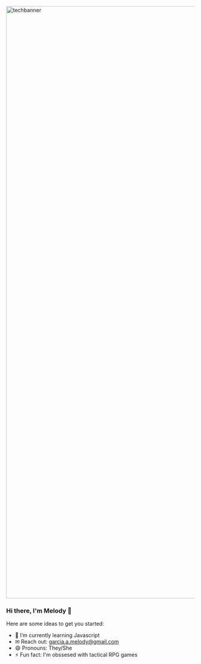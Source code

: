 <img width="1584" alt="techbanner" src="https://user-images.githubusercontent.com/102616304/167268913-1b1db13b-0059-49e9-bcdc-72c06752739a.png">

### Hi there, I'm Melody 👋

Here are some ideas to get you started:

- 🌱 I’m currently learning Javascript
- ✉ Reach out: garcia.a.melody@gmail.com
- 😄 Pronouns: They/She
- ⚡ Fun fact: I'm obssesed with tactical RPG games


